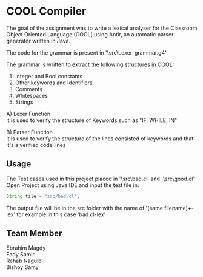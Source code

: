 # COOL Compiler
The goal of the assignment was to write a lexical analyser for the Classroom Object Oriented Language (COOL) using Antlr, an automatic parser generator written in Java.

The code for the grammar is present in '\src\Lexer_grammar.g4'

The grammar is written to extract the following structures in COOL: 
1. Integer and Bool constants 
2. Other keywords and Identifiers 
3. Comments
4. Whitespaces
5. Strings

A) Lexer Function <br />
it is used to verify the structure of Keywords such as "IF, WHILE, IN"

B) Parser Function <br />
it is used to verify the structure of the lines consisted of keywords and that it's a verified code lines

## Usage
The Test cases used in this project placed in '\src\bad.cl' and '\src\good.cl' <br />
Open Project using Java IDE and input the test file in:
```java
String file = "src/bad.cl";
```
The output file will be in the src folder with the name of '(same filename)+-lex' for example in this case 'bad.cl-lex'

## Team Member
Ebrahim Magdy <br />
Fady Samir <br />
Rehab Naguib <br />
Bishoy Samy
